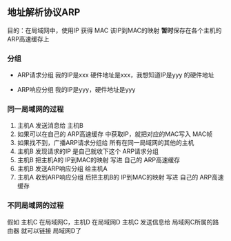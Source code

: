 ##  地址解析协议ARP 
目的：在局域网中，使用IP 获得 MAC
该IP到MAC的映射 **暂时**保存在各个主机的 ARP高速缓存上


###   分组
* ARP请求分组 
我的IP是xxx 硬件地址是xxx，我想知道IP是yyy 的硬件地址 

* ARP响应分组 
我的IP是yyy，硬件地址是yyy 



###   同一局域网的过程
1. 主机A 发送消息给 主机B
2. 如果可以在自己的 ARP高速缓存 中获取IP，就把对应的MAC写入 MAC帧
3. 如果找不到，广播ARP请求分组给 所有在同一局域网的其他的主机
4. 主机B 发现请求的IP 是自己就收下这个 ARP请求分组
5. 主机B 把主机A的 IP到MAC的映射 写进 自己的 ARP高速缓存
5. 主机B 发送ARP响应分组 给主机A
6. 主机A 收到ARP响应分组 后把主机B的 IP到MAC的映射 写进 自己的 ARP高速缓存



###   不同局域网的过程
假如 主机C 在局域网C，主机D 在局域网D
主机C 发送信息给 局域网C所属的路由器 就可以链接 局域网D了
